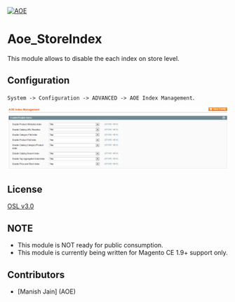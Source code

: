 [![AOE](http://www.aoe.com/typo3conf/ext/aoe_template/i/aoe-logo.png)](http://www.aoe.com)

# Aoe_StoreIndex

This module allows to disable the each index on store level.

## Configuration
`System -> Configuration -> ADVANCED -> AOE Index Management`.

![Aoe_StoreIndex](doc/settings.png)

## License
[OSL v3.0](http://opensource.org/licenses/OSL-3.0)

## NOTE
* This module is NOT ready for public consumption.
* This module is currently being written for Magento CE 1.9+ support only.

## Contributors
* [Manish Jain] (AOE)

